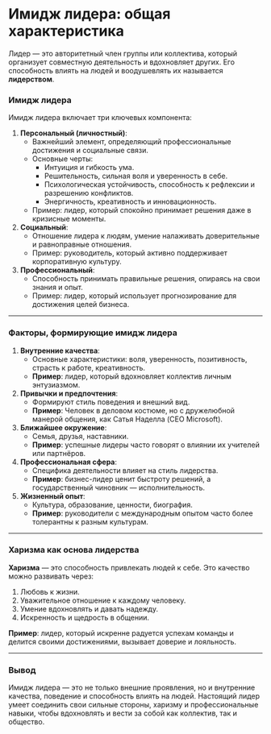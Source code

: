 # Имидж лидера: общая характеристика

Лидер — это авторитетный член группы или коллектива, который организует совместную деятельность и вдохновляет других. Его способность влиять на людей и воодушевлять их называется **лидерством**.

### **Имидж лидера**

Имидж лидера включает три ключевых компонента:

1. **Персональный (личностный)**:
    - Важнейший элемент, определяющий профессиональные достижения и социальные связи.
    - Основные черты:
        - Интуиция и гибкость ума.
        - Решительность, сильная воля и уверенность в себе.
        - Психологическая устойчивость, способность к рефлексии и разрешению конфликтов.
        - Энергичность, креативность и инновационность.
    - Пример: лидер, который спокойно принимает решения даже в кризисные моменты.
2. **Социальный**:
    - Отношение лидера к людям, умение налаживать доверительные и равноправные отношения.
    - Пример: руководитель, который активно поддерживает корпоративную культуру.
3. **Профессиональный**:
    - Способность принимать правильные решения, опираясь на свои знания и опыт.
    - Пример: лидер, который использует прогнозирование для достижения целей бизнеса.

---

### **Факторы, формирующие имидж лидера**

1. **Внутренние качества**:
    - Основные характеристики: воля, уверенность, позитивность, страсть к работе, креативность.
    - **Пример**: лидер, который вдохновляет коллектив личным энтузиазмом.
2. **Привычки и предпочтения**:
    - Формируют стиль поведения и внешний вид.
    - **Пример**: Человек в деловом костюме, но с дружелюбной манерой общения, как Сатья Наделла (CEO Microsoft).
3. **Ближайшее окружение**:
    - Семья, друзья, наставники.
    - **Пример**: успешные лидеры часто говорят о влиянии их учителей или партнёров.
4. **Профессиональная сфера**:
    - Специфика деятельности влияет на стиль лидерства.
    - **Пример**: бизнес-лидер ценит быстроту решений, а государственный чиновник — исполнительность.
5. **Жизненный опыт**:
    - Культура, образование, ценности, биография.
    - **Пример**: руководители с международным опытом часто более толерантны к разным культурам.

---

### **Харизма как основа лидерства**

**Харизма** — это способность привлекать людей к себе. Это качество можно развивать через:

1. Любовь к жизни.
2. Уважительное отношение к каждому человеку.
3. Умение вдохновлять и давать надежду.
4. Искренность и щедрость в общении.

**Пример**: лидер, который искренне радуется успехам команды и делится своими достижениями, вызывает доверие и лояльность.

---

### **Вывод**

Имидж лидера — это не только внешние проявления, но и внутренние качества, поведение и способность влиять на людей. Настоящий лидер умеет соединить свои сильные стороны, харизму и профессиональные навыки, чтобы вдохновлять и вести за собой как коллектив, так и общество.